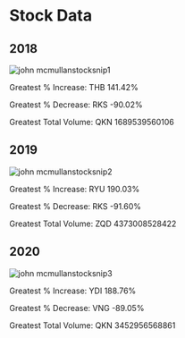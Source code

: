 # Stock Data

## 2018

![john mcmullanstocksnip1](https://user-images.githubusercontent.com/100164773/192342893-d490f92c-ea7c-4478-9385-2633de8413b1.PNG)

Greatest % Increase: THB 141.42%

Greatest % Decrease: RKS -90.02%

Greatest Total Volume: QKN 1689539560106

## 2019

![john mcmullanstocksnip2](https://user-images.githubusercontent.com/100164773/192342952-26732d8c-13a4-4683-933c-afb344386f0f.PNG)

Greatest % Increase: RYU 190.03%

Greatest % Decrease: RKS -91.60%

Greatest Total Volume: ZQD 4373008528422

## 2020

![john mcmullanstocksnip3](https://user-images.githubusercontent.com/100164773/192342994-e8effd60-9834-4e8b-844b-925f2f0025e7.PNG)

Greatest % Increase: YDI 188.76%

Greatest % Decrease: VNG -89.05%

Greatest Total Volume: QKN 3452956568861
